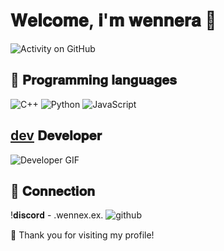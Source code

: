 # 𝐖𝐞𝐥𝐜𝐨𝐦𝐞, 𝐢'𝐦 𝐰𝐞𝐧𝐧𝐞𝐫𝐚 👋

![Activity on GitHub](https://github-readme-stats.vercel.app/api?username=wennerax&show_icons=true&theme=radical)

## 🌱 𝐏𝐫𝐨𝐠𝐫𝐚𝐦𝐦𝐢𝐧𝐠 𝐥𝐚𝐧𝐠𝐮𝐚𝐠𝐞𝐬

![C++](https://img.shields.io/badge/C%2B%2B-00599C?style=flat&logo=c%2B%2B&logoColor=white) ![Python](https://img.shields.io/badge/Python-3776AB?style=flat&logo=python&logoColor=white) ![JavaScript](https://img.shields.io/badge/JavaScript-F7DF1E?style=flat&logo=javascript&logoColor=black)

## [dev](https://i.imgur.com/SKFggiO.gif) 𝐃𝐞𝐯𝐞𝐥𝐨𝐩𝐞𝐫 
![Developer GIF](https://i.imgur.com/onwdH7X.gif)

## 🔗 𝐂𝐨𝐧𝐧𝐞𝐜𝐭𝐢𝐨𝐧
!𝐝𝐢𝐬𝐜𝐨𝐫𝐝 - .wennex.ex.
![github](wennerax)

🌟 Thank you for visiting my profile!
